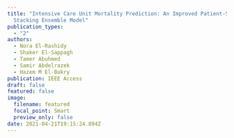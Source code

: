 ```yaml
---
title: "Intensive Care Unit Mortality Prediction: An Improved Patient-Specific
  Stacking Ensemble Model"
publication_types:
  - "2"
authors:
  - Nora El-Rashidy
  - Shaker El-Sappagh
  - Tamer Abuhmed
  - Samir Abdelrazek
  - Hazem M El-Bakry
publication: IEEE Access
draft: false
featured: false
image:
  filename: featured
  focal_point: Smart
  preview_only: false
date: 2021-04-21T19:15:24.894Z
---
```

